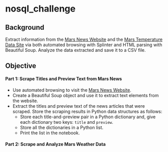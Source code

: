 # nosql_challenge

Background
--------
Extract information from the [Mars News Website](https://static.bc-edx.com/data/web/mars_news/index.html) and the [Mars Temperature Data Site](https://static.bc-edx.com/data/web/mars_facts/temperature.html) via both automated browsing with Splinter and HTML parsing with Beautiful Soup. Analyze the data extracted and save it to a CSV file. 

## Objective ##
#### Part 1: Scrape Titles and Preview Text from Mars News ####
- Use automated browsing to visit the [Mars News Website](https://static.bc-edx.com/data/web/mars_news/index.html). 
- Create a Beautiful Soup object and use it to extract text elements from the website.
- Extract the titles and preview text of the news articles that were scraped. Store the scraping results in Python data structures as follows:
  - Store each title-and-preview pair in a Python dictionary and, give each dictionary two keys: `title` and `preview`.
  - Store all the dictionaries in a Python list.
  - Print the list in the notebook.

#### Part 2: Scrape and Analyze Mars Weather Data ####
